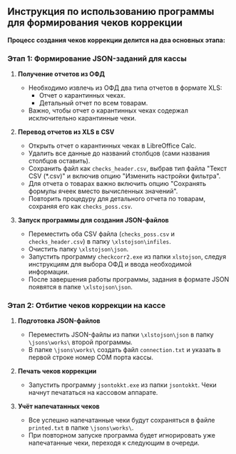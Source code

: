 ## **Инструкция по использованию программы для формирования чеков коррекции**

**Процесс создания чеков коррекции делится на два основных этапа:**

### **Этап 1: Формирование JSON-заданий для кассы**

1. **Получение отчетов из ОФД**
   - Необходимо извлечь из ОФД два типа отчетов в формате XLS:
     - Отчет о карантинных чеках.
     - Детальный отчет по всем товарам.
   - Важно, чтобы отчет о карантинных чеках содержал исключительно карантинные чеки.

2. **Перевод отчетов из XLS в CSV**
   - Открыть отчет о карантинных чеках в LibreOffice Calc.
   - Удалить все данные до названий столбцов (сами названия столбцов оставить).
   - Сохранить файл как `checks_header.csv`, выбрав тип файла "Текст CSV (*.csv)" и включив опцию "Изменить настройки фильтра".
   - Для отчета о товарах важно включить опцию "Сохранять формулы ячеек вместо вычисленных значений".
   - Повторить процедуру для детального отчета по товарам, сохраняя его как `checks_poss.csv`.

3. **Запуск программы для создания JSON-файлов**
   - Переместить оба CSV файла (`checks_poss.csv` и `checks_header.csv`) в папку `\xlstojson\infiles`.
   - Очистить папку `\xlstojson\json`.
   - Запустить программу `checkcorr2.exe` из папки `xlstojson`, следуя инструкциям для выбора ОФД и ввода необходимой информации.
   - После завершения работы программы, задания в формате JSON появятся в папке `\xlstojson\json`.

### **Этап 2: Отбитие чеков коррекции на кассе**

1. **Подготовка JSON-файлов**
   - Переместить JSON-файлы из папки `\xlstojson\json` в папку `\jsons\works\` второй программы.
   - В папке `\jsons\works\` создать файл `connection.txt` и указать в первой строке номер COM порта кассы.

2. **Печать чеков коррекции**
   - Запустить программу `jsontokkt.exe` из папки `jsontokkt`. Чеки начнут печататься на кассовом аппарате.

3. **Учёт напечатанных чеков**
   - Все успешно напечатанные чеки будут сохраняться в файле `printed.txt` в папке `\jsons\works\`.
   - При повторном запуске программа будет игнорировать уже напечатанные чеки, переходя к следующим в очереди.
